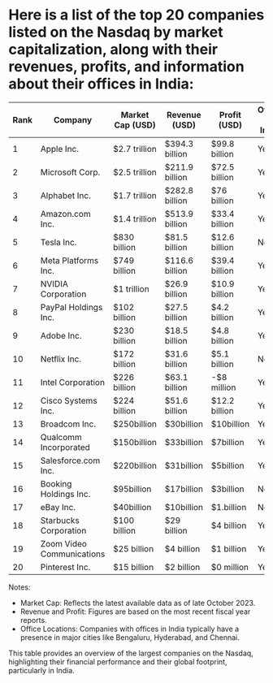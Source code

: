 # Here is a list of the top 20 companies listed on the Nasdaq by market capitalization, along with their revenues, profits, and information about their offices in India:

| Rank | Company | Market Cap (USD) | Revenue (USD) | Profit (USD) | Office in India| Location(s) in India |
| ---- | ---- | ---- | ---- | ---- | ---- | ---- |
| 1 | Apple Inc. | $2.7 trillion | $394.3 billion | $99.8 billion	| Yes |	Bengaluru, Hyderabad |
| 2 | Microsoft Corp. | $2.5 trillion | $211.9 billion | $72.5 billion | Yes | Hyderabad, Bengaluru |
| 3 | Alphabet Inc. | $1.7 trillion | $282.8 billion | $76 billion | Yes | Hyderabad | 
| 4	| Amazon.com Inc. | $1.4 trillion | $513.9 billion | $33.4 billion | Yes | Bengaluru |
| 5	| Tesla Inc. | $830 billion | $81.5 billion | $12.6 billion | No | N/A |
| 6	| Meta Platforms Inc. | $749 billion | $116.6 billion | $39.4 billion | Yes | Hyderabad |
| 7	| NVIDIA Corporation | $1 trillion | $26.9 billion | $10.9 billion | Yes | Bengaluru |
| 8	| PayPal Holdings Inc. | $102 billion | $27.5 billion | $4.2 billion | Yes | Chennai |
| 9	| Adobe Inc. | $230 billion | $18.5 billion | $4.8 billion | Yes | Noida |
| 10 | Netflix Inc. | $172 billion | $31.6 billion | $5.1 billion | No | N/A |
| 11 | Intel Corporation | $226 billion | $63.1 billion | -$8 million | Yes | Bengaluru |
| 12 | Cisco Systems Inc. | $224 billion | $51.6 billion | $12.2 billion | Yes | Bengaluru |
| 13 | Broadcom Inc. | $250billion | $30billion | $10billion | Yes | Bengaluru |
| 14 | Qualcomm Incorporated | $150billion | $33billion | $7billion | Yes | Hyderabad, Bengaluru |
| 15 | Salesforce.com Inc. | $220billion | $31billion | $5billion | Yes | Bengaluru |
| 16 | Booking Holdings Inc. | $95billion | $17billion | $3billion | No | N/A |
| 17 | eBay Inc. | $40billion | $10billion | $1.billion | No | N/A |
| 18 | Starbucks Corporation | $100 billion | $29 billion | $4 billion | Yes | Bengaluru |
| 19 | Zoom Video Communications | $25 billion | $4 billion | $1 billion | Yes | Bengaluru |
| 20 | Pinterest Inc. | $15 billion | $2 billion | $0 million | Yes | Bengaluru |

Notes:
- Market Cap: Reflects the latest available data as of late October 2023.
- Revenue and Profit: Figures are based on the most recent fiscal year reports.
- Office Locations: Companies with offices in India typically have a presence in major cities like Bengaluru, Hyderabad, and Chennai.

This table provides an overview of the largest companies on the Nasdaq, highlighting their financial performance and their global footprint, particularly in India.
